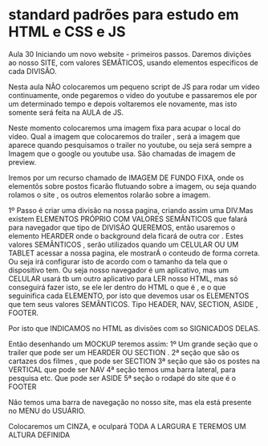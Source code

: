 # standard padrões para estudo em HTML e CSS e JS

Aula 30 Iniciando um novo website - primeiros passos. Daremos divições ao nosso SITE, com valores SEMÂTICOS, usando elementos especificos de cada DIVISÃO.




Nesta aula NÂO colocaremos um pequeno script de JS para rodar um video continuamente,  onde pegaremos o video do youtube  e passaremos ele por um determinado tempo e depois voltaremos ele  novamente, mas isto somente será feita na AULA de JS.

Neste momento colocaremos  uma imagem fixa para acupar  o local do video. 
Qual a imagem que colocaremos do trailer , será a imagem que aparece quando pesquisamos o trailer no youtube, ou seja será sempre a Imagem que o google ou youtube usa. São chamadas de imagem de preview.

Iremos por um recurso chamado de IMAGEM DE FUNDO FIXA, onde os elementõs sobre postos  ficarão flutuando sobre a imagem, ou seja quando rolamos o site , os outros elementos rolarão sobre a imagem.

1º Passo é criar uma divisão na nossa pagina, criando assim uma DIV.Mas existem ELEMENTOS PRÓPRIO COM VALORES SEMÂNTICOS que falará para navegador que tipo de DIVISÃO QUEREMOS, então usaremos o elemento HEARDER onde o background dela ficará de outra cor . 
Estes valores SEMÂNTICOS , serão utilizados quando um CELULAR OU UM TABLET acessar a nossa pagina, ele mostrarÁ o conteudo de forma correta. Ou seja irá configurar isto de acordo com o tamanho da tela que  o dispositivo tem.  Ou seja nosso navegador é um aplicativo, mas um CELULAR usará tb um outro aplicativo para LER nosso HTML, mas só conseguirá fazer isto, se ele  ler dentro do HTML o que é , e o que seguinifica cada ELEMENTO, por isto que devemos usar os ELEMENTOS  que tem seus valores SEMÂNTICOS. Tipo HEADER, NAV, SECTION, ASIDE , FOOTER.

Por isto que INDICAMOS no HTML as divisões com so SIGNICADOS DELAS.

Então desenhando um MOCKUP teremos assim:
1º Um grande seção  que  o trailer que pode ser um HEARDER OU SECTION .
2ª seção que são os cartazes dos filmes , que pode ser SECTION
3ª seção que são os postes na VERTICAL  que pode ser NAV
4ª seção temos uma barra lateral, para pesquisa etc. Que pode ser ASIDE 
5ª seção  o rodapé do site que é o FOOTER

Não temos uma barra de navegação no  nosso site, mas ela está presente no MENU do USUÁRIO.


Colocaremos um CINZA, e oculpará TODA A LARGURA E TEREMOS UM ALTURA DEFINIDA






            

